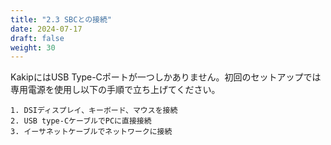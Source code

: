 ```yaml
---
title: "2.3 SBCとの接続"
date: 2024-07-17
draft: false
weight: 30
---
```


KakipにはUSB Type-Cポートが一つしかありません。初回のセットアップでは専用電源を使用し以下の手順で立ち上げてください。

```
1. DSIディスプレイ、キーボード、マウスを接続
2. USB type-CケーブルでPCに直接接続
3. イーサネットケーブルでネットワークに接続
```
